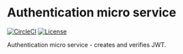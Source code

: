 
# Authentication micro service

[![CircleCI](https://circleci.com/gh/ekarpovs/authentication.svg?style=shield)](https://circleci.com/gh/ekarpovs/authentication)
[![License](https://img.shields.io/badge/license-MIT-red.svg)](./LICENSE)

Authentication micro service - creates and verifies JWT.
